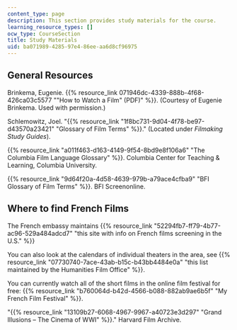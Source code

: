 ```yaml
---
content_type: page
description: This section provides study materials for the course.
learning_resource_types: []
ocw_type: CourseSection
title: Study Materials
uid: ba071989-4285-97e4-86ee-aa6d8cf96975
---
```


General Resources
-----------------

Brinkema, Eugenie. {{% resource_link 071946dc-4339-888b-4f68-426ca03c5577 "\"How to Watch a Film\" (PDF)" %}}. (Courtesy of Eugenie Brinkema. Used with permission.)

Schlemowitz, Joel. "{{% resource_link "1f8bc731-9d04-4f78-be97-d43570a23421" "Glossary of Film Terms" %}}." (Located under _Filmaking Study Guides_).

{{% resource_link "a011f463-d163-4149-9f54-8bd9e8f106a6" "The Columbia Film Language Glossary" %}}. Columbia Center for Teaching & Learning, Columbia University.

{{% resource_link "9d64f20a-4d58-4639-979b-a79ace4cfba9" "BFI Glossary of Film Terms" %}}. BFI Screenonline.

Where to find French Films
--------------------------

The French embassy maintains {{% resource_link "52294fb7-ff79-4b77-ac96-529a484adcd7" "this site with info on French films screening in the U.S." %}}

You can also look at the calendars of individual theaters in the area, see {{% resource_link "07730740-7ace-43ab-b15c-b43bb4484e0a" "this list maintained by the Humanities Film Office" %}}.

You can currently watch all of the short films in the online film festival for free: {{% resource_link "b760064d-b42d-4566-b088-882ab9ae6b5f" "My French Film Festival" %}}.

"{{% resource_link "13109b27-6068-4967-9967-a40723e3d297" "Grand Illusions – The Cinema of WWI" %}}." Harvard Film Archive.